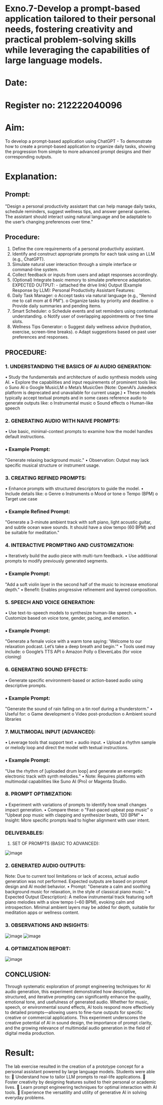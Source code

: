 # Exno.7-Develop a prompt-based application tailored to their personal needs, fostering creativity and practical problem-solving skills while leveraging the capabilities of large language models.

# Date:
# Register no: 212222040096
# Aim: 
To develop a prompt-based application using ChatGPT - To demonstrate how to create a prompt-based application to organize daily tasks, showing the progression from simple to more advanced prompt designs and their corresponding outputs.
# Explanation: 
## Prompt:
"Design a personal productivity assistant that can help manage daily tasks, schedule reminders, suggest wellness tips, and answer general queries. The assistant should interact using natural language and be adaptable to the user’s changing preferences over time."
## Procedure:
1. Define the core requirements of a personal productivity assistant.
2. Identify and construct appropriate prompts for each task using an LLM (e.g., ChatGPT).
3. Simulate natural user interaction through a simple interface or command-line system.
4. Collect feedback or inputs from users and adapt responses accordingly.
5. (Optional) Integrate basic memory to simulate preference adaptation.
EXPECTED OUTPUT: - (attached the drive link)
Output (Example Response by LLM):
Personal Productivity Assistant Features:
1. Daily Task Manager:
o Accept tasks via natural language (e.g., "Remind me to call mom at 6 PM").
o Organize tasks by priority and deadline.
o Provide daily summaries and pending items.
2. Smart Scheduler:
o Schedule events and set reminders using contextual understanding.
o Notify user of overlapping appointments or free time slots.
3. Wellness Tips Generator:
o Suggest daily wellness advice (hydration, exercise, screen-time breaks).
o Adapt suggestions based on past user preferences and responses.

## PROCEDURE:
### 1. UNDERSTANDING THE BASICS OF AI AUDIO GENERATION:
• Study the fundamentals and architecture of audio synthesis models using AI.
• Explore the capabilities and input requirements of prominent tools like:
o Suno AI
o Google MusicLM
o Meta’s MusicGen
(Note: OpenAI’s Jukedeck platform is deprecated and unavailable for current
usage.)
• These models typically accept textual prompts and in some cases reference audio to
generate outputs like:
o Instrumental music
o Sound effects
o Human-like speech
### 2. GENERATING AUDIO WITH NAIVE PROMPTS:
• Use basic, minimal-context prompts to examine how the model handles default
instructions.
### • Example Prompt:
"Generate relaxing background music."
• Observation: Output may lack specific musical structure or instrument usage.
### 3. CREATING REFINED PROMPTS:
• Enhance prompts with structured descriptors to guide the model.
• Include details like:
o Genre
o Instruments
o Mood or tone
o Tempo (BPM)
o Target use case
### • Example Refined Prompt:
"Generate a 3-minute ambient track with soft piano, light acoustic guitar, and subtle
ocean wave sounds. It should have a slow tempo (60 BPM) and be suitable for
meditation."
### 4. INTERACTIVE PROMPTING AND CUSTOMIZATION:
• Iteratively build the audio piece with multi-turn feedback.
• Use additional prompts to modify previously generated segments.
### • Example Prompt:
"Add a soft violin layer in the second half of the music to increase emotional depth."
• Benefit: Enables progressive refinement and layered composition.
### 5. SPEECH AND VOICE GENERATION:
• Use text-to-speech models to synthesize human-like speech.
• Customize based on voice tone, gender, pacing, and emotion.
### • Example Prompt:
"Generate a female voice with a warm tone saying: 'Welcome to our relaxation
podcast. Let’s take a deep breath and begin.'"
• Tools used may include:
o Google’s TTS API
o Amazon Polly
o ElevenLabs (for voice cloning)
### 6. GENERATING SOUND EFFECTS:
• Generate specific environment-based or action-based audio using descriptive prompts.
### • Example Prompt:
"Generate the sound of rain falling on a tin roof during a thunderstorm."
• Useful for:
o Game development
o Video post-production
o Ambient sound libraries
### 7. MULTIMODAL INPUT (ADVANCED):
• Leverage tools that support text + audio input.
• Upload a rhythm sample or melody loop and direct the model with textual
instructions.
### • Example Prompt:
"Use the rhythm of [uploaded drum loop] and generate an energetic electronic track
with synth melodies."
• Note: Requires platforms with multimodal capabilities like Suno AI (Pro) or
Magenta Studio.
### 8. PROMPT OPTIMIZATION:
• Experiment with variations of prompts to identify how small changes impact
generation.
• Compare these:
o "Fast-paced upbeat pop music"
o "Upbeat pop music with clapping and synthesizer beats, 120 BPM"
• Insight: More specific prompts lead to higher alignment with user intent.
### DELIVERABLES:
1. SET OF PROMPTS (BASIC TO ADVANCED):

![image](https://github.com/user-attachments/assets/0400893f-d892-4c60-a733-a8e0a883abb4)

### 2. GENERATED AUDIO OUTPUTS:
Note: Due to current tool limitations or lack of access, actual audio generation was not
performed. Expected outputs are based on prompt design and AI model behavior.
• Prompt:
"Generate a calm and soothing background music for relaxation, in the style of
classical piano music."
• Expected Output (Description):
A mellow instrumental track featuring soft piano melodies with a slow tempo (~60
BPM), evoking calm and introspection. Minimal ambient layers may be added for
depth, suitable for meditation apps or wellness content.
### 3. OBSERVATIONS AND INSIGHTS:

![image](https://github.com/user-attachments/assets/32a0b5c2-bd3a-4114-a087-a5f8a8c627a8)
![image](https://github.com/user-attachments/assets/739a0f03-15d0-425a-ba8e-0a1bb79a0c7d)

### 4. OPTIMIZATION REPORT:

![image](https://github.com/user-attachments/assets/c9b4c543-b71d-4c3a-abcb-3fa6523f7022)

## CONCLUSION:
Through systematic exploration of prompt engineering techniques for AI audio generation,
this experiment demonstrated how descriptive, structured, and iterative prompting can
significantly enhance the quality, emotional tone, and usefulness of generated audio. Whether
for music, speech, or environmental sound effects, AI tools respond more effectively to
detailed prompts—allowing users to fine-tune outputs for specific creative or commercial
applications.
This experiment underscores the creative potential of AI in sound design, the importance of
prompt clarity, and the growing relevance of multimodal audio generation in the field of
digital media production.

# Result: 
The lab exercise resulted in the creation of a prototype concept for a personal assistant powered by large language models. Students were able to:
 Understand how to tailor LLM prompts to real-life applications.
 Foster creativity by designing features suited to their personal or academic lives.
 Learn prompt engineering techniques for optimal interaction with AI tools.
 Experience the versatility and utility of generative AI in solving everyday problems.
